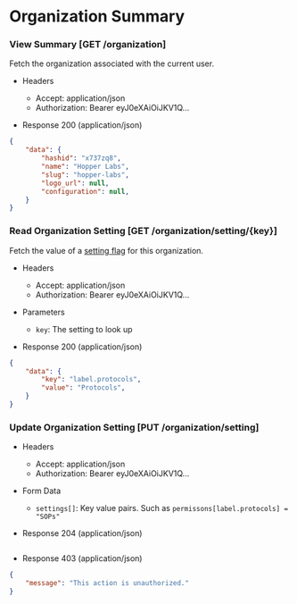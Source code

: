 # Organization Summary

### View Summary [GET /organization]

Fetch the organization associated with the current user.

+ Headers

    + Accept: application/json
    + Authorization:  Bearer eyJ0eXAiOiJKV1Q...

+ Response 200 (application/json)

```json
{
    "data": {
        "hashid": "x737zq8",
        "name": "Hopper Labs",
        "slug": "hopper-labs",
        "logo_url": null,
        "configuration": null,
    }
}
```

### Read Organization Setting [GET /organization/setting/{key}]

Fetch the value of a [setting flag](/settings.html) for this organization.

+ Headers

    + Accept: application/json
    + Authorization:  Bearer eyJ0eXAiOiJKV1Q...

+ Parameters

    + `key`: The setting to look up

+ Response 200 (application/json)

```json
{
    "data": {
        "key": "label.protocols",
        "value": "Protocols",
    }
}
```

### Update Organization Setting [PUT /organization/setting]

+ Headers

    + Accept: application/json
    + Authorization:  Bearer eyJ0eXAiOiJKV1Q...

+ Form Data

    + `settings[]`: Key value pairs. Such as `permissons[label.protocols] = "SOPs"`

+ Response 204 (application/json)

```json

```

+ Response 403 (application/json)

```json
{
    "message": "This action is unauthorized."
}
```

